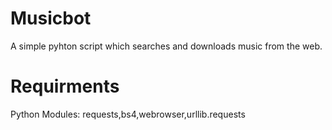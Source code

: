 # Musicbot
A simple pyhton script which searches and downloads music from the web.

# Requirments
Python Modules: requests,bs4,webrowser,urllib.requests
